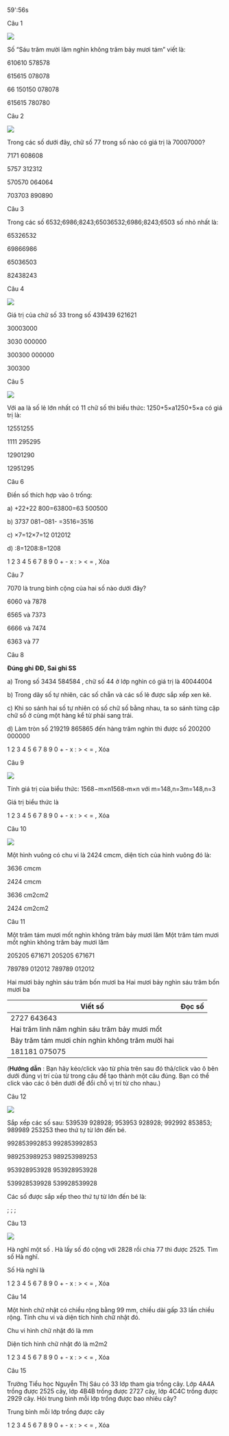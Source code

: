 59':56s

Câu 1

![](https://onthi123.vn/public/uploads/1h/c4.png)

Số “Sáu trăm mười lăm nghìn không trăm bảy mươi tám” viết là:

 

610610 578578

615615 078078

66 150150 078078

615615 780780

Câu 2

![](https://onthi123.vn/public/uploads/1h/aq9_2.png)

Trong các số dưới đây, chữ số 77 trong số nào có giá trị là 70007000?

7171 608608

5757 312312

570570 064064

703703 890890

Câu 3

Trong các số 6532;6986;8243;65036532;6986;8243;6503 số nhỏ nhất là:

65326532

69866986

65036503

82438243

Câu 4

![](https://onthi123.vn/public/uploads/1h/ca9.png)

Giá trị của chữ số 33 trong số 439439 621621

30003000

3030 000000

300300 000000

300300

Câu 5

![](https://onthi123.vn/public/uploads/1h/cc6.png)

Với aa là số lẻ lớn nhất có 11 chữ số thì biểu thức: 1250+5×a1250+5×a có giá trị là:

12551255

1111 295295

12901290

12951295

Câu 6

Điền số thích hợp vào ô trống:

a)  +22+22 800=63800=63 500500

b) 3737 081−081-  =3516=3516

c)  ×7=12×7=12 012012

d)  :8=1208:8=1208

1 2 3 4 5 6 7 8 9 0 + - x : > < = , Xóa

Câu 7

7070 là trung bình cộng của hai số nào dưới đây?

6060 và 7878

6565 và 7373

6666 và 7474

6363 và 77

Câu 8

**Đúng ghi ĐĐ, Sai ghi SS**

a) Trong số 3434 584584 , chữ số 44 ở lớp nghìn có giá trị là 40044004  

b) Trong dãy số tự nhiên, các số chẵn và các số lẻ được sắp xếp xen kẽ.  

c) Khi so sánh hai số tự nhiên có số chữ số bằng nhau, ta so sánh từng cặp chữ số ở cùng một hàng kể từ phải sang trái.  

d) Làm tròn số 219219 865865 đến hàng trăm nghìn thì được số 200200 000000  

1 2 3 4 5 6 7 8 9 0 + - x : > < = , Xóa

Câu 9

![](https://onthi123.vn/public/uploads/1h/c1.png)

Tính giá trị của biểu thức: 1568−m×n1568-m×n với m=148,n=3m=148,n=3

Giá trị biểu thức là  

1 2 3 4 5 6 7 8 9 0 + - x : > < = , Xóa

Câu 10

![](https://onthi123.vn/public/uploads/1h/cs1.jpg)

Một hình vuông có chu vi là 2424 cmcm, diện tích của hình vuông đó là:

3636 cmcm

2424 cmcm

3636 cm2cm2

2424 cm2cm2

Câu 11

Một trăm tám mươi mốt nghìn không trăm bảy mươi lăm Một trăm tám mươi mốt nghìn không trăm bảy mươi lăm

205205 671671 205205 671671

789789 012012 789789 012012

Hai mươi bảy nghìn sáu trăm bốn mươi ba Hai mươi bảy nghìn sáu trăm bốn mươi ba

Viết số |  Đọc số  
---|---  
2727 643643 |   
|  Hai trăm linh năm nghìn sáu trăm bảy mươi mốt  
|  Bảy trăm tám mươi chín nghìn không trăm mười hai  
181181 075075 |   
  
 

(**Hướng dẫn** : Bạn hãy kéo/click vào từ phía trên sau đó thả/click vào ô bên dưới đúng vị trí của từ trong câu để tạo thành một câu đúng. Bạn có thể click vào các ô bên dưới để đổi chỗ vị trí từ cho nhau.)

Câu 12

![](https://onthi123.vn/public/uploads/1h/cc18.png)

Sắp xếp các số sau: 539539 928928; 953953 928928; 992992 853853; 989989 253253 theo thứ tự từ lớn đến bé.

992853992853 992853992853

989253989253 989253989253

953928953928 953928953928

539928539928 539928539928

Các số được sắp xếp theo thứ tự từ lớn đến bé là:

; ; ; 

Câu 13

![](https://onthi123.vn/public/uploads/1h/aq5.png)

Hà nghĩ một số . Hà lấy số đó cộng với 2828 rồi chia 77 thì được 2525. Tìm số Hà nghĩ.

Số Hà nghĩ là  

1 2 3 4 5 6 7 8 9 0 + - x : > < = , Xóa

Câu 14

Một hình chữ nhật có chiều rộng bằng 99 mm, chiều dài gấp 33 lần chiều rộng. Tính chu vi và diện tích hình chữ nhật đó.

Chu vi hình chữ nhật đó là  mm

Diện tích hình chữ nhật đó là  m2m2

1 2 3 4 5 6 7 8 9 0 + - x : > < = , Xóa

Câu 15

Trường Tiểu học Nguyễn Thị Sáu có 33 lớp tham gia trồng cây. Lớp 4A4A trồng được 2525 cây, lớp 4B4B trồng được 2727 cây, lớp 4C4C trồng được 2929 cây. Hỏi trung bình mỗi lớp trồng được bao nhiêu cây?

Trung bình mỗi lớp trồng được  cây

1 2 3 4 5 6 7 8 9 0 + - x : > < = , Xóa
